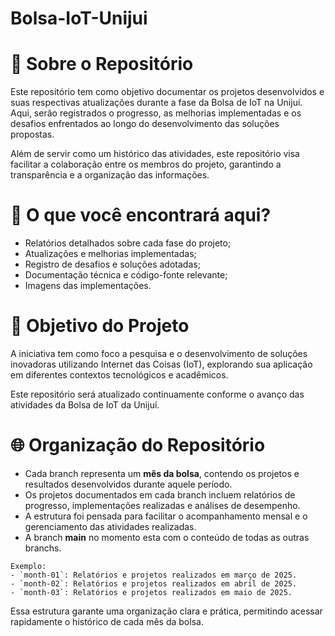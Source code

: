 # Bolsa-IoT-Unijui
# 📌 Sobre o Repositório

Este repositório tem como objetivo documentar os projetos desenvolvidos e suas respectivas atualizações durante a fase da Bolsa de IoT na Unijuí. Aqui, serão registrados o progresso, as melhorias implementadas e os desafios enfrentados ao longo do desenvolvimento das soluções propostas.

Além de servir como um histórico das atividades, este repositório visa facilitar a colaboração entre os membros do projeto, garantindo a transparência e a organização das informações.

# 📂 O que você encontrará aqui?
- Relatórios detalhados sobre cada fase do projeto;
- Atualizações e melhorias implementadas;
- Registro de desafios e soluções adotadas;
- Documentação técnica e código-fonte relevante;
- Imagens das implementações.

# 🚀 Objetivo do Projeto

A iniciativa tem como foco a pesquisa e o desenvolvimento de soluções inovadoras utilizando Internet das Coisas (IoT), explorando sua aplicação em diferentes contextos tecnológicos e acadêmicos.

Este repositório será atualizado continuamente conforme o avanço das atividades da Bolsa de IoT da Unijuí.

# 🌐 Organização do Repositório

- Cada branch representa um **mês da bolsa**, contendo os projetos e resultados desenvolvidos durante aquele período.
- Os projetos documentados em cada branch incluem relatórios de progresso, implementações realizadas e análises de desempenho.
- A estrutura foi pensada para facilitar o acompanhamento mensal e o gerenciamento das atividades realizadas.
- A branch **main** no momento esta com o conteúdo de todas as outras branchs.

```branches
Exemplo:
- `month-01`: Relatórios e projetos realizados em março de 2025.
- `month-02`: Relatórios e projetos realizados em abril de 2025.
- `month-03`: Relatórios e projetos realizados em maio de 2025.
```

Essa estrutura garante uma organização clara e prática, permitindo acessar rapidamente o histórico de cada mês da bolsa.
